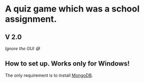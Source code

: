 # A quiz game which was a school assignment.
## V 2.0

*Ignore the GUI 😅*

## How to set up. **Works only for Windows!**

The only requirement is to install [MongoDB](https://www.mongodb.com/try/download/community).
